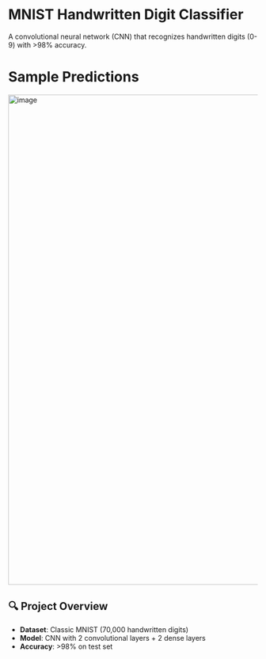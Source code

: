 # MNIST Handwritten Digit Classifier
A convolutional neural network (CNN) that recognizes handwritten digits (0-9) with >98% accuracy.

# Sample Predictions
<img width="1292" height="990" alt="image" src="https://github.com/user-attachments/assets/aab72a5b-76b6-407e-956e-d8b695136bab" />


## 🔍 Project Overview
- **Dataset**: Classic MNIST (70,000 handwritten digits)
- **Model**: CNN with 2 convolutional layers + 2 dense layers
- **Accuracy**: >98% on test set
